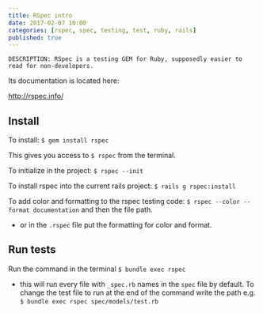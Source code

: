 ```yaml
---
title: RSpec intro
date: 2017-02-07 10:00
categories: [rspec, spec, testing, test, ruby, rails]
published: true
---
```


    DESCRIPTION: RSpec is a testing GEM for Ruby, supposedly easier to read for non-developers.

Its documentation is located here:

<http://rspec.info/>

## Install

To install:
`$ gem install rspec`

This gives you access to `$ rspec` from the terminal.

To initialize in the project:
`$ rspec --init`

To install rspec into the current rails project:
`$ rails g rspec:install`

To add color and formatting to the rspec testing code:
`$ rspec --color --format documentation` and then the file path.

  - or in the `.rspec` file put the formatting for color and format.

## Run tests

Run the command in the terminal `$ bundle exec rspec`

  - this will run every file with `_spec.rb` names in the `spec` file by default. To change the test file to run at the end of the command write the path e.g. `$ bundle exec rspec spec/models/test.rb`
